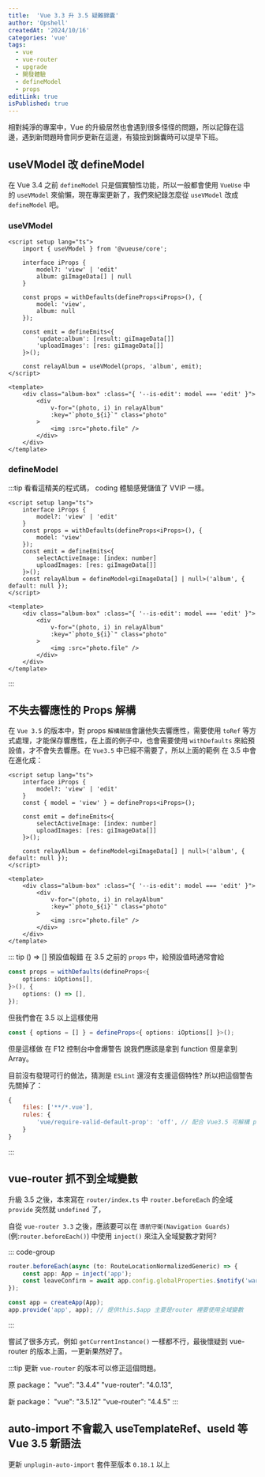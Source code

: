 ```yaml
---
title:  'Vue 3.3 升 3.5 疑難錦囊'
author: 'Opshell'
createdAt: '2024/10/16'
categories: 'vue'
tags:
  - vue
  - vue-router
  - upgrade
  - 開發體驗
  - defineModel
  - props
editLink: true
isPublished: true
---
```


<!-- ## Vue 3.3 升 3.5 疑難錦囊 -->
相對純淨的專案中，Vue 的升級居然也會遇到很多怪怪的問題，所以記錄在這邊，遇到新問題時會同步更新在這邊，有猿撿到錦囊時可以提早下班。

## useVModel 改 defineModel
在 Vue 3.4 之前 `defineModel` 只是個實驗性功能，所以一般都會使用 `VueUse` 中的 `useVModel` 來偷懶，現在專案更新了，我們來紀錄怎麼從 `useVModel` 改成 `defineModel` 吧。

### useVModel
``` vue
<script setup lang="ts">
    import { useVModel } from '@vueuse/core';

    interface iProps {
        model?: 'view' | 'edit'
        album: giImageData[] | null
    }

    const props = withDefaults(defineProps<iProps>(), {
        model: 'view',
        album: null
    });

    const emit = defineEmits<{
        'update:album': [result: giImageData[]]
        'uploadImages': [res: giImageData[]]
    }>();

    const relayAlbum = useVModel(props, 'album', emit);
</script>

<template>
    <div class="album-box" :class="{ '--is-edit': model === 'edit' }">
        <div
            v-for="(photo, i) in relayAlbum"
            :key="`photo_${i}`" class="photo"
        >
            <img :src="photo.file" />
        </div>
    </div>
</template>
```

### defineModel
:::tip
看看這精美的程式碼， coding 體驗感覺儲值了 VVIP 一樣。
``` vue
<script setup lang="ts">
    interface iProps {
        model?: 'view' | 'edit'
    }
    const props = withDefaults(defineProps<iProps>(), {
        model: 'view'
    });
    const emit = defineEmits<{
        selectActiveImage: [index: number]
        uploadImages: [res: giImageData[]]
    }>();
    const relayAlbum = defineModel<giImageData[] | null>('album', { default: null });
</script>

<template>
    <div class="album-box" :class="{ '--is-edit': model === 'edit' }">
        <div
            v-for="(photo, i) in relayAlbum"
            :key="`photo_${i}`" class="photo"
        >
            <img :src="photo.file" />
        </div>
    </div>
</template>
```
:::

## 不失去響應性的 Props 解構
在 `Vue 3.5` 的版本中，對 props `解構賦值`會讓他失去響應性，需要使用 `toRef` 等方式處理，才能保存響應性，在上面的例子中，也會需要使用 `withDefaults` 來給預設值，才不會失去響應。在 `Vue3.5` 中已經不需要了，所以上面的範例 在 3.5 中會在進化成：

``` vue
<script setup lang="ts">
    interface iProps {
        model?: 'view' | 'edit'
    }
    const { model = 'view' } = defineProps<iProps>();

    const emit = defineEmits<{
        selectActiveImage: [index: number]
        uploadImages: [res: giImageData[]]
    }>();

    const relayAlbum = defineModel<giImageData[] | null>('album', { default: null });
</script>

<template>
    <div class="album-box" :class="{ '--is-edit': model === 'edit' }">
        <div
            v-for="(photo, i) in relayAlbum"
            :key="`photo_${i}`" class="photo"
        >
            <img :src="photo.file" />
        </div>
    </div>
</template>
```

::: tip () => [] 預設值報錯
在 3.5 之前的 `props` 中，給預設值時通常會給

```ts
const props = withDefaults(defineProps<{
    options: iOptions[],
}>(), {
    options: () => [],
});
```
但我們會在 3.5 以上這樣使用
```ts
const { options = [] } = defineProps<{ options: iOptions[] }>();
```

但是這樣做  在 F12 控制台中會爆警告 說我們應該是拿到 function 但是拿到 Array。

目前沒有發現可行的做法，猜測是 `ESLint` 還沒有支援這個特性? 所以把這個警告先關掉了：
```js
{
    files: ['**/*.vue'],
    rules: {
        'vue/require-valid-default-prop': 'off', // 配合 Vue3.5 可解構 props 不再需要 () => [] 只要給 [] 就可以了
    }
}
```

:::

## vue-router 抓不到全域變數
升級 3.5 之後，本來寫在 `router/index.ts` 中 `router.beforeEach` 的全域 `provide` 突然就 `undefined` 了，

自從 `vue-router 3.3` 之後，應該要可以在 `導航守衛(Navigation Guards)` (例:`router.beforeEach()`) 中使用 `inject()` 來注入全域變數才對阿?

::: code-group

```ts [router/index.ts]
router.beforeEach(async (to: RouteLocationNormalizedGeneric) => {
    const app: App = inject('app');
    const leaveConfirm = await app.config.globalProperties.$notify('warning', '提醒！', '您尚在編輯模式，<br />可能有未儲存的資料，<br />請確認是否要離開此頁面。', 0, true);
});
```

```ts [main.ts]
const app = createApp(App);
app.provide('app', app); // 提供this.$app 主要是router 裡要使用全域變數
```
:::

嘗試了很多方式，例如 `getCurrentInstance()` 一樣都不行，最後懷疑到 vue-router 的版本上面，一更新果然好了。

:::tip
更新 `vue-router` 的版本可以修正這個問題。

原 package：
"vue": "3.4.4"
"vue-router": "4.0.13",

新 package：
"vue": "3.5.12"
"vue-router": "4.4.5"
:::

## auto-import 不會載入 useTemplateRef、useId 等 Vue 3.5 新語法
更新 `unplugin-auto-import` 套件至版本 `0.18.1` 以上
